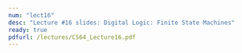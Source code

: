 ```yaml
---
num: "lect16"
desc: "Lecture #16 slides: Digital Logic: Finite State Machines"
ready: true
pdfurl: /lectures/CS64_Lecture16.pdf
---
```


